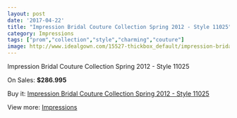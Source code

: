 ```yaml
---
layout: post
date: '2017-04-22'
title: "Impression Bridal Couture Collection Spring 2012 - Style 11025"
category: Impressions
tags: ["prom","collection","style","charming","couture"]
image: http://www.idealgown.com/15527-thickbox_default/impression-bridal-couture-collection-spring-2012-style-11025.jpg
---
```

Impression Bridal Couture Collection Spring 2012 - Style 11025

On Sales: **$286.995**
<a href="https://www.idealgown.com/en/impressions/6206-impression-bridal-couture-collection-spring-2012-style-11025.html"><amp-img layout="responsive" width="600" height="600" src="//www.idealgown.com/15527-thickbox_default/impression-bridal-couture-collection-spring-2012-style-11025.jpg" alt="Impression Bridal Couture Collection Spring 2012 - Style 11025 0" /></a>
<a href="https://www.idealgown.com/en/impressions/6206-impression-bridal-couture-collection-spring-2012-style-11025.html"><amp-img layout="responsive" width="600" height="600" src="//www.idealgown.com/15530-thickbox_default/impression-bridal-couture-collection-spring-2012-style-11025.jpg" alt="Impression Bridal Couture Collection Spring 2012 - Style 11025 1" /></a>
<a href="https://www.idealgown.com/en/impressions/6206-impression-bridal-couture-collection-spring-2012-style-11025.html"><amp-img layout="responsive" width="600" height="600" src="//www.idealgown.com/15529-thickbox_default/impression-bridal-couture-collection-spring-2012-style-11025.jpg" alt="Impression Bridal Couture Collection Spring 2012 - Style 11025 2" /></a>
<a href="https://www.idealgown.com/en/impressions/6206-impression-bridal-couture-collection-spring-2012-style-11025.html"><amp-img layout="responsive" width="600" height="600" src="//www.idealgown.com/15528-thickbox_default/impression-bridal-couture-collection-spring-2012-style-11025.jpg" alt="Impression Bridal Couture Collection Spring 2012 - Style 11025 3" /></a>

Buy it: [Impression Bridal Couture Collection Spring 2012 - Style 11025](https://www.idealgown.com/en/impressions/6206-impression-bridal-couture-collection-spring-2012-style-11025.html "Impression Bridal Couture Collection Spring 2012 - Style 11025")

View more: [Impressions](https://www.idealgown.com/en/91-impressions "Impressions")